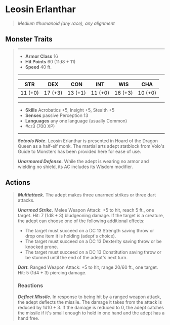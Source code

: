 # Leosin Erlanthar
>*Medium #humanoid (any race), any alignment*
## Monster Traits
>___
>- **Armor Class** 16
>- **Hit Points** 60 (11d8 + 11)
>- **Speed** 40 ft.
>___
>|STR|DEX|CON|INT|WIS|CHA|
>|:---:|:---:|:---:|:---:|:---:|:---:|
>|11 (+0)|17 (+3)|13 (+1)|11 (+0)|16 (+3)|10 (+0)|
>___
>- **Skills** Acrobatics +5, Insight +5, Stealth +5
>- **Senses** passive Perception 13
>- **Languages** any one language (usually Common)
>- #cr3 (700 XP)
>___
>***5etools Note.*** Leosin Erlanthar is presented in Hoard of the Dragon Queen as a half-elf monk. The martial arts adept statblock from Volo's Guide to Monsters has been provided here for ease of use.  
>
>***Unarmored Defense.*** While the adept is wearing no armor and wielding no shield, its AC includes its Wisdom modifier.  
>
## Actions
>***Multiattack.*** The adept makes three unarmed strikes or three dart attacks.  
>
>***Unarmed Strike.*** Melee Weapon Attack: +5 to hit, reach 5 ft., one target. Hit: 7 (1d8 + 3) bludgeoning damage. If the target is a creature, the adept can choose one of the following additional effects:  
>- The target must succeed on a DC 13 Strength saving throw or drop one item it is holding (adept's choice).
>- The target must succeed on a DC 13 Dexterity saving throw or be knocked prone.
>- The target must succeed on a DC 13 Constitution saving throw or be stunned until the end of the adept's next turn.
>
>***Dart.*** Ranged Weapon Attack: +5 to hit, range 20/60 ft., one target. Hit: 5 (1d4 + 3) piercing damage.  
>
>### Reactions
>***Deflect Missile.*** In response to being hit by a ranged weapon attack, the adept deflects the missile. The damage it takes from the attack is reduced by 1d10 + 3. If the damage is reduced to 0, the adept catches the missile if it's small enough to hold in one hand and the adept has a hand free.